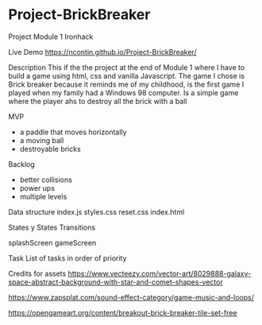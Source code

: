 # Project-BrickBreaker

Project Module 1 Ironhack

Live Demo https://ncontin.github.io/Project-BrickBreaker/

Description
This if the the project at the end of Module 1 where I have to build a game using html, css and vanilla Javascript.
The game I chose is Brick breaker because it reminds me of my childhood, is the first game I played when my family had a Windows 98 computer.
Is a simple game where the player ahs to destroy all the brick with a ball

MVP

- a paddle that moves horizontally
- a moving ball
- destroyable bricks

Backlog

- better collisions
- power ups
- multiple levels

Data structure
index.js
styles.css
reset.css
index.html

States y States Transitions

splashScreen
gameScreen

Task
List of tasks in order of priority


Credits for assets
https://www.vecteezy.com/vector-art/8029888-galaxy-space-abstract-background-with-star-and-comet-shapes-vector

https://www.zapsplat.com/sound-effect-category/game-music-and-loops/

https://opengameart.org/content/breakout-brick-breaker-tile-set-free
